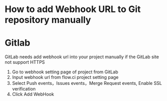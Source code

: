 # How to add Webhook URL to Git repository manually


# Gitlab
GitLab needs add webhook url into your project manually if the GitLab site not support HTTPS

1. Go to webhook setting page of project from GitLab
2. Input webhook url from flow.ci project setting page
3. Select Push events，Issues events，Merge Request events, Enable SSL verification
4. Click Add WebHook